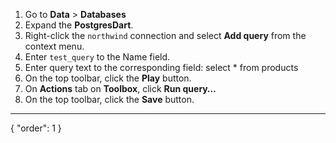 1. Go to **Data** > **Databases**
2. Expand the **PostgresDart**.
3. Right-click the `northwind` connection and select **Add query** from the context menu.
4. Enter `test_query` to the Name field.
5. Enter query text to the corresponding field: select \* from products
6. On the top toolbar, click the **Play** button.
7. On **Actions** tab on **Toolbox**, click **Run query…**
8. On the top toolbar, click the **Save** button.
---
{
  "order": 1
}